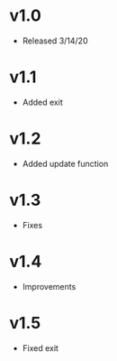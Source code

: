 # v1.0

- Released 3/14/20

# v1.1 

- Added exit

# v1.2

- Added update function

# v1.3

- Fixes

# v1.4

- Improvements

# v1.5
- Fixed exit
